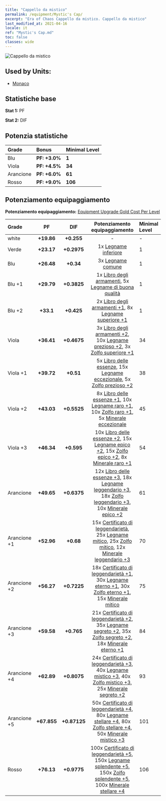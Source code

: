 ```yaml
---
title: "Cappello da mistico"
permalink: /equipment/Mystic's Cap/
excerpt: "Era of Chaos Cappello da mistico. Cappello da mistico"
last_modified_at: 2021-04-16
locale: it
ref: "Mystic's Cap.md"
toc: false
classes: wide
---
```


  ![Cappello da mistico](/images/e/e_1052.png)

## Used by Units:

* [Monaco](/it/units/Monk/) 


## Statistiche base
 **Stat 1:** PF

 **Stat 2:** DIF

## Potenzia statistiche

  |     Grade    |   Bonus | Minimal Level | 
  |:-------------|:--------|:--------------| 
  | Blu | **PF: +3.0%** | **1** | 
  | Viola | **PF: +4.5%** | **34** | 
  | Arancione | **PF: +6.0%** | **61** | 
  | Rosso | **PF: +9.0%** | **106** | 


## Potenziamento equipaggiamento
 **Potenziamento equipaggiamento:** [Equipment Upgrade Gold Cost Per Level](/equipment/EquipmentUpgradeCostPerLevel/) 

  |          Grade      | PF | DIF | Potenziamento equipaggiamento | Minimal Level |
  |:--------------------|:---------:|:---------:|:----------------:|:--------------|
  | white | **+19.86** | **+0.255** | - | - |
  | Verde | **+23.17** | **+0.2975** | 1x [Legname inferiore](/it/Items/mat_1/) | 1 |
  | Blu | **+26.48** | **+0.34** | 3x [Legname comune](/it/Items/mat_7/) | 1 |
  | Blu +1 | **+29.79** | **+0.3825** | 1x [Libro degli armamenti](/it/Items/mat_18/), 5x [Legname di buona qualità](/it/Items/mat_13/) | 1 |
  | Blu +2 | **+33.1** | **+0.425** | 2x [Libro degli armamenti +1](/it/Items/mat_25/), 8x [Legname superiore +1](/it/Items/mat_20/) | 1 |
  | Viola | **+36.41** | **+0.4675** | 3x [Libro degli armamenti +2](/it/Items/mat_32/), 10x [Legname prezioso +2](/it/Items/mat_27/), 3x [Zolfo superiore +1](/it/Items/mat_22/) | 34 |
  | Viola +1 | **+39.72** | **+0.51** | 5x [Libro delle essenze](/it/Items/mat_39/), 15x [Legname eccezionale](/it/Items/mat_34/), 5x [Zolfo prezioso +2](/it/Items/mat_29/) | 38 |
  | Viola +2 | **+43.03** | **+0.5525** | 8x [Libro delle essenze +1](/it/Items/mat_46/), 10x [Legname raro +1](/it/Items/mat_41/), 10x [Zolfo raro +1](/it/Items/mat_43/), 5x [Minerale eccezionale](/it/Items/mat_33/) | 45 |
  | Viola +3 | **+46.34** | **+0.595** | 10x [Libro delle essenze +2](/it/Items/mat_53/), 15x [Legname epico +2](/it/Items/mat_48/), 15x [Zolfo epico +2](/it/Items/mat_50/), 8x [Minerale raro +1](/it/Items/mat_40/) | 54 |
  | Arancione | **+49.65** | **+0.6375** | 12x [Libro delle essenze +3](/it/Items/mat_60/), 18x [Legname leggendario +3](/it/Items/mat_55/), 18x [Zolfo leggendario +3](/it/Items/mat_57/), 10x [Minerale epico +2](/it/Items/mat_47/) | 61 |
  | Arancione +1 | **+52.96** | **+0.68** | 15x [Certificato di leggendarietà](/it/Items/mat_67/), 25x [Legname mitico](/it/Items/mat_62/), 25x [Zolfo mitico](/it/Items/mat_64/), 12x [Minerale leggendario +3](/it/Items/mat_54/) | 70 |
  | Arancione +2 | **+56.27** | **+0.7225** | 18x [Certificato di leggendarietà +1](/it/Items/mat_74/), 30x [Legname eterno +1](/it/Items/mat_69/), 30x [Zolfo eterno +1](/it/Items/mat_71/), 15x [Minerale mitico](/it/Items/mat_61/) | 75 |
  | Arancione +3 | **+59.58** | **+0.765** | 21x [Certificato di leggendarietà +2](/it/Items/mat_81/), 35x [Legname segreto +2](/it/Items/mat_76/), 35x [Zolfo segreto +2](/it/Items/mat_78/), 18x [Minerale eterno +1](/it/Items/mat_68/) | 84 |
  | Arancione +4 | **+62.89** | **+0.8075** | 24x [Certificato di leggendarietà +3](/it/Items/mat_88/), 40x [Legname mistico +3](/it/Items/mat_83/), 40x [Zolfo mistico +3](/it/Items/mat_85/), 25x [Minerale segreto +2](/it/Items/mat_75/) | 93 |
  | Arancione +5 | **+67.855** | **+0.87125** | 50x [Certificato di leggendarietà +4](/it/Items/mat_95/), 80x [Legname stellare +4](/it/Items/mat_90/), 80x [Zolfo stellare +4](/it/Items/mat_92/), 50x [Minerale mistico +3](/it/Items/mat_82/) | 101 |
  | Rosso | **+76.13** | **+0.9775** | 100x [Certificato di leggendarietà +5](/it/Items/mat_102/), 150x [Legname splendente +5](/it/Items/mat_97/), 150x [Zolfo splendente +5](/it/Items/mat_99/), 100x [Minerale stellare +4](/it/Items/mat_89/) | 106 |

